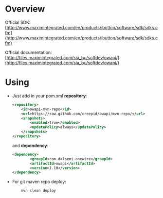 # Overview

Official SDK: [http://www.maximintegrated.com/en/products/ibutton/software/sdk/sdks.cfm](http://www.maximintegrated.com/en/products/ibutton/software/sdk/sdks.cfm)

Official documentation: [http://files.maximintegrated.com/sia_bu/softdev/owapi/](http://files.maximintegrated.com/sia_bu/softdev/owapi/)

# Using

 * Just add in your pom.xml **repository**:
    ```xml
    <repository>
        <id>owapi-mvn-repo</id>
        <url>https://raw.github.com/creepid/owapi/mvn-repo/</url>
        <snapshots>
            <enabled>true</enabled>
            <updatePolicy>always</updatePolicy>
        </snapshots>
    </repository>
    ```
    
    and **dependency**:
    ```xml
    <dependency>
			<groupId>com.dalsemi.onewire</groupId>
			<artifactId>owapi</artifactId>
			<version>1.10</version>
	</dependency>
    ```

* For git maven repo deploy:
    ```xml
    	mvn clean deploy
    ```
